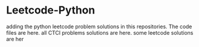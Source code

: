 # Leetcode-Python
adding the python leetcode problem solutions in this repositories. 
The code files are here.
all CTCI problems solutions are here.
some leetcode solutions are her












































































































































































































































































































































































































































































































































































































